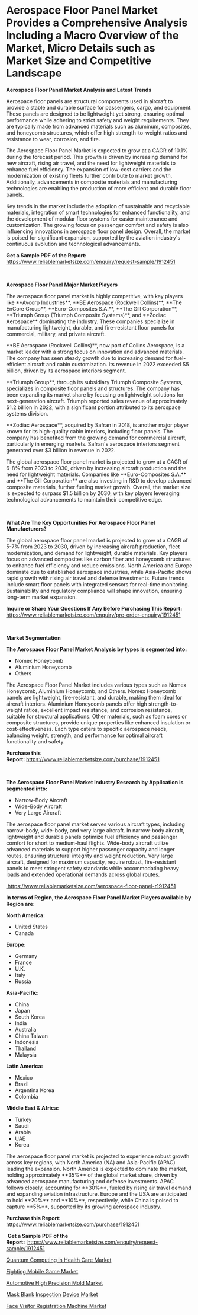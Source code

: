 <p><h1>Aerospace Floor Panel Market Provides a Comprehensive Analysis Including a Macro Overview of the Market, Micro Details such as Market Size and Competitive Landscape</h1></p><p><strong>Aerospace Floor Panel Market Analysis and Latest Trends</strong></p>
<p><p>Aerospace floor panels are structural components used in aircraft to provide a stable and durable surface for passengers, cargo, and equipment. These panels are designed to be lightweight yet strong, ensuring optimal performance while adhering to strict safety and weight requirements. They are typically made from advanced materials such as aluminum, composites, and honeycomb structures, which offer high strength-to-weight ratios and resistance to wear, corrosion, and fire.</p><p>The Aerospace Floor Panel Market is expected to grow at a CAGR of 10.1% during the forecast period. This growth is driven by increasing demand for new aircraft, rising air travel, and the need for lightweight materials to enhance fuel efficiency. The expansion of low-cost carriers and the modernization of existing fleets further contribute to market growth. Additionally, advancements in composite materials and manufacturing technologies are enabling the production of more efficient and durable floor panels.</p><p>Key trends in the market include the adoption of sustainable and recyclable materials, integration of smart technologies for enhanced functionality, and the development of modular floor systems for easier maintenance and customization. The growing focus on passenger comfort and safety is also influencing innovations in aerospace floor panel design. Overall, the market is poised for significant expansion, supported by the aviation industry's continuous evolution and technological advancements.</p></p>
<p><strong>Get a Sample PDF of the Report:&nbsp;</strong> <a href="https://www.reliablemarketsize.com/enquiry/request-sample/1912451?utm_campaign=1991&utm_medium=2&utm_source=Github&utm_content=ia&utm_term=22012025&utm_id=aerospace-floor-panel">https://www.reliablemarketsize.com/enquiry/request-sample/1912451</a></p>
<p>&nbsp;</p>
<p><strong>Aerospace Floor Panel Major Market Players</strong></p>
<p><p>The aerospace floor panel market is highly competitive, with key players like **Avcorp Industries**, **BE Aerospace (Rockwell Collins)**, **The EnCore Group**, **Euro-Composites S.A.**, **The Gill Corporation**, **Triumph Group (Triumph Composite Systems)**, and **Zodiac Aerospace** dominating the industry. These companies specialize in manufacturing lightweight, durable, and fire-resistant floor panels for commercial, military, and private aircraft.</p><p>**BE Aerospace (Rockwell Collins)**, now part of Collins Aerospace, is a market leader with a strong focus on innovation and advanced materials. The company has seen steady growth due to increasing demand for fuel-efficient aircraft and cabin customization. Its revenue in 2022 exceeded $5 billion, driven by its aerospace interiors segment.</p><p>**Triumph Group**, through its subsidiary Triumph Composite Systems, specializes in composite floor panels and structures. The company has been expanding its market share by focusing on lightweight solutions for next-generation aircraft. Triumph reported sales revenue of approximately $1.2 billion in 2022, with a significant portion attributed to its aerospace systems division.</p><p>**Zodiac Aerospace**, acquired by Safran in 2018, is another major player known for its high-quality cabin interiors, including floor panels. The company has benefited from the growing demand for commercial aircraft, particularly in emerging markets. Safran's aerospace interiors segment generated over $3 billion in revenue in 2022.</p><p>The global aerospace floor panel market is projected to grow at a CAGR of 6-8% from 2023 to 2030, driven by increasing aircraft production and the need for lightweight materials. Companies like **Euro-Composites S.A.** and **The Gill Corporation** are also investing in R&D to develop advanced composite materials, further fueling market growth. Overall, the market size is expected to surpass $1.5 billion by 2030, with key players leveraging technological advancements to maintain their competitive edge.</p></p>
<p>&nbsp;</p>
<p><strong>What Are The Key Opportunities For Aerospace Floor Panel Manufacturers?</strong></p>
<p><p>The global aerospace floor panel market is projected to grow at a CAGR of 5-7% from 2023 to 2030, driven by increasing aircraft production, fleet modernization, and demand for lightweight, durable materials. Key players focus on advanced composites like carbon fiber and honeycomb structures to enhance fuel efficiency and reduce emissions. North America and Europe dominate due to established aerospace industries, while Asia-Pacific shows rapid growth with rising air travel and defense investments. Future trends include smart floor panels with integrated sensors for real-time monitoring. Sustainability and regulatory compliance will shape innovation, ensuring long-term market expansion.</p></p>
<p><strong>Inquire or Share Your Questions If Any Before Purchasing This Report:</strong> <a href="https://www.reliablemarketsize.com/enquiry/pre-order-enquiry/1912451?utm_campaign=1991&utm_medium=2&utm_source=Github&utm_content=ia&utm_term=22012025&utm_id=aerospace-floor-panel">https://www.reliablemarketsize.com/enquiry/pre-order-enquiry/1912451</a></p>
<p>&nbsp;</p>
<p><strong>Market Segmentation</strong></p>
<p><strong>The Aerospace Floor Panel Market Analysis by types is segmented into:</strong></p>
<p><ul><li>Nomex Honeycomb</li><li>Aluminium Honeycomb</li><li>Others</li></ul></p>
<p><p>The Aerospace Floor Panel Market includes various types such as Nomex Honeycomb, Aluminium Honeycomb, and Others. Nomex Honeycomb panels are lightweight, fire-resistant, and durable, making them ideal for aircraft interiors. Aluminium Honeycomb panels offer high strength-to-weight ratios, excellent impact resistance, and corrosion resistance, suitable for structural applications. Other materials, such as foam cores or composite structures, provide unique properties like enhanced insulation or cost-effectiveness. Each type caters to specific aerospace needs, balancing weight, strength, and performance for optimal aircraft functionality and safety.</p></p>
<p><strong>Purchase this Report:&nbsp;</strong><a href="https://www.reliablemarketsize.com/purchase/1912451?utm_campaign=1991&utm_medium=2&utm_source=Github&utm_content=ia&utm_term=22012025&utm_id=aerospace-floor-panel">https://www.reliablemarketsize.com/purchase/1912451</a></p>
<p>&nbsp;</p>
<p><strong>The Aerospace Floor Panel Market Industry Research by Application is segmented into:</strong></p>
<p><ul><li>Narrow-Body Aircraft</li><li>Wide-Body Aircraft</li><li>Very Large Aircraft</li></ul></p>
<p><p>The aerospace floor panel market serves various aircraft types, including narrow-body, wide-body, and very large aircraft. In narrow-body aircraft, lightweight and durable panels optimize fuel efficiency and passenger comfort for short to medium-haul flights. Wide-body aircraft utilize advanced materials to support higher passenger capacity and longer routes, ensuring structural integrity and weight reduction. Very large aircraft, designed for maximum capacity, require robust, fire-resistant panels to meet stringent safety standards while accommodating heavy loads and extended operational demands across global routes.</p></p>
<p><a href="https://www.reliablemarketsize.com/aerospace-floor-panel-r1912451?utm_campaign=1991&utm_medium=2&utm_source=Github&utm_content=ia&utm_term=22012025&utm_id=aerospace-floor-panel">&nbsp;https://www.reliablemarketsize.com/aerospace-floor-panel-r1912451</a></p>
<p><strong>In terms of Region, the Aerospace Floor Panel Market Players available by Region are:</strong></p>
<p>
    <p> <strong> North America: </strong>
        <ul>
            <li>United States</li>
            <li>Canada</li>
        </ul>
        </p> 
    <p> <strong> Europe: </strong>
        <ul>
            <li>Germany</li>
            <li>France</li>
            <li>U.K.</li>
            <li>Italy</li>
            <li>Russia</li>
        </ul>
        </p> 
    <p> <strong> Asia-Pacific: </strong>
        <ul>
            <li>China</li>
            <li>Japan</li>
            <li>South Korea</li>
            <li>India</li>
            <li>Australia</li>
            <li>China Taiwan</li>
            <li>Indonesia</li>
            <li>Thailand</li>
            <li>Malaysia</li>
        </ul>
        </p> 
    <p> <strong> Latin America: </strong>
        <ul>
            <li>Mexico</li>
            <li>Brazil</li>
            <li>Argentina Korea</li>
            <li>Colombia</li>
        </ul>
        </p> 
    <p> <strong> Middle East & Africa: </strong>
        <ul>
            <li>Turkey</li>
            <li>Saudi</li>
            <li>Arabia</li>
            <li>UAE</li>
            <li>Korea</li>
        </ul>
    </p>
    </p>
<p><p>The aerospace floor panel market is projected to experience robust growth across key regions, with North America (NA) and Asia-Pacific (APAC) leading the expansion. North America is expected to dominate the market, holding approximately **35%** of the global market share, driven by advanced aerospace manufacturing and defense investments. APAC follows closely, accounting for **30%**, fueled by rising air travel demand and expanding aviation infrastructure. Europe and the USA are anticipated to hold **20%** and **10%**, respectively, while China is poised to capture **5%**, supported by its growing aerospace industry.</p></p>
<p><strong>Purchase this Report: </strong><a href="https://www.reliablemarketsize.com/purchase/1912451?utm_campaign=1991&utm_medium=2&utm_source=Github&utm_content=ia&utm_term=22012025&utm_id=aerospace-floor-panel">https://www.reliablemarketsize.com/purchase/1912451</a></p>
<p>&nbsp;<strong>Get a Sample PDF of the Report:&nbsp;&nbsp;</strong><a href="https://www.reliablemarketsize.com/enquiry/request-sample/1912451?utm_campaign=1991&utm_medium=2&utm_source=Github&utm_content=ia&utm_term=22012025&utm_id=aerospace-floor-panel">https://www.reliablemarketsize.com/enquiry/request-sample/1912451</a></p>
<p><strong></strong></p>
<p><p><a href="https://www.linkedin.com/pulse/aligning-strategies-quantum-computing-health-care-market-insights-yg4ee?utm_campaign=1991&utm_medium=2&utm_source=Github&utm_content=ia&utm_term=22012025&utm_id=aerospace-floor-panel">Quantum Computing in Health Care Market</a></p><p><a href="https://www.linkedin.com/pulse/fighting-mobile-game-market-size-analysis-2025-2032-deployment-novje?utm_campaign=1991&utm_medium=2&utm_source=Github&utm_content=ia&utm_term=22012025&utm_id=aerospace-floor-panel">Fighting Mobile Game Market</a></p><p><a href="https://www.linkedin.com/pulse/future-automotive-high-precision-mold-market-trend-ohxuc?utm_campaign=1991&utm_medium=2&utm_source=Github&utm_content=ia&utm_term=22012025&utm_id=aerospace-floor-panel">Automotive High Precision Mold Market</a></p><p><a href="https://www.linkedin.com/pulse/mask-blank-inspection-device-market-analysis-report-2025-2032-vp9ee?utm_campaign=1991&utm_medium=2&utm_source=Github&utm_content=ia&utm_term=22012025&utm_id=aerospace-floor-panel">Mask Blank Inspection Device Market</a></p><p><a href="https://www.linkedin.com/pulse/face-visitor-registration-machine-industry-insights-report-analyzing-2cmqe?utm_campaign=1991&utm_medium=2&utm_source=Github&utm_content=ia&utm_term=22012025&utm_id=aerospace-floor-panel">Face Visitor Registration Machine Market</a></p></p>